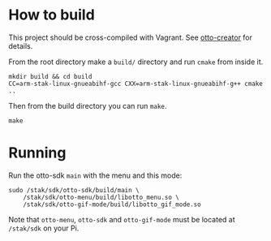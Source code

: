 # How to build

This project should be cross-compiled with Vagrant. See [otto-creator](https://github.com/NextThingCo/otto-creator) for details.

From the root directory make a `build/` directory and run `cmake` from inside it.

```
mkdir build && cd build
CC=arm-stak-linux-gnueabihf-gcc CXX=arm-stak-linux-gnueabihf-g++ cmake ..
```

Then from the build directory you can run `make`.

```
make
```

# Running

Run the otto-sdk `main` with the menu and this mode:

```
sudo /stak/sdk/otto-sdk/build/main \
	/stak/sdk/otto-menu/build/libotto_menu.so \
	/stak/sdk/otto-gif-mode/build/libotto_gif_mode.so
```

Note that `otto-menu`, `otto-sdk` and `otto-gif-mode` must be located at `/stak/sdk` on your Pi.